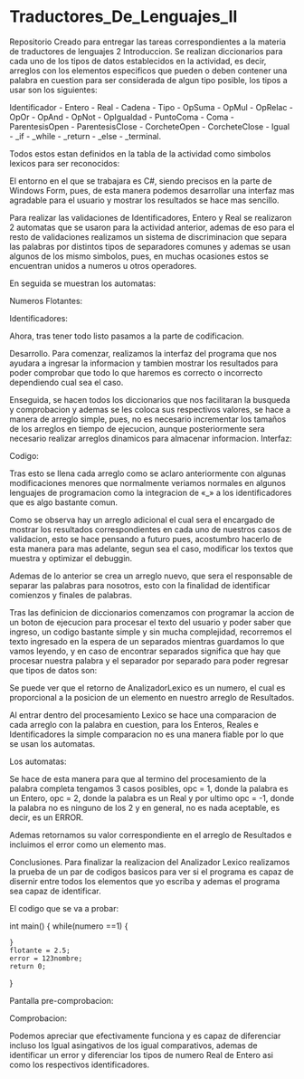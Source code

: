 # Traductores_De_Lenguajes_II
Repositorio Creado para entregar las tareas correspondientes a la materia de traductores de lenguajes 2
Introduccion.
Se realizan diccionarios para cada uno de los tipos de datos establecidos en la actividad, es decir, arreglos con los elementos especificos que pueden o deben contener una palabra en cuestion para ser considerada de algun tipo posible, los tipos a usar son los siguientes:

Identificador - Entero - Real - Cadena - Tipo - OpSuma - OpMul - OpRelac - OpOr - OpAnd - OpNot - OpIgualdad - PuntoComa - Coma - ParentesisOpen - ParentesisClose - CorcheteOpen - CorcheteClose - Igual - _if - _while - _return - _else - _terminal.

Todos estos estan definidos en la tabla de la actividad como simbolos lexicos para ser reconocidos:



El entorno en el que se trabajara es C#, siendo precisos en la parte de Windows Form, pues, de esta manera podemos desarrollar una interfaz mas agradable para el usuario y mostrar los resultados se hace mas sencillo.

Para realizar las validaciones de Identificadores, Entero y Real se realizaron 2 automatas que se usaron para la actividad anterior, ademas de eso para el resto de validaciones realizamos un sistema de discriminacion que separa las palabras por distintos tipos de separadores comunes y ademas se usan algunos de los mismo simbolos, pues, en muchas ocasiones estos se encuentran unidos a numeros u otros operadores.



En seguida se muestran los automatas:

Numeros Flotantes:


Identificadores:



Ahora, tras tener todo listo pasamos a la parte de codificacion.


Desarrollo.
Para comenzar, realizamos la interfaz del programa que nos ayudara a ingresar la informacion y tambien mostrar los resultados para poder comprobar que todo lo que haremos es correcto o incorrecto dependiendo cual sea el caso.

Enseguida, se hacen todos los diccionarios que nos facilitaran la busqueda y comprobacion y ademas se les coloca sus respectivos valores, se hace a manera de arreglo simple, pues, no es necesario incrementar los tamaños de los arreglos en tiempo de ejecucion, aunque posteriormente sera necesario realizar arreglos dinamicos para almacenar informacion.
Interfaz:

Codigo:



Tras esto se llena cada arreglo como se aclaro anteriormente con algunas modificaciones menores que normalmente veriamos normales en algunos lenguajes de programacion como la integracion de «_» a los identificadores que es algo bastante comun.




Como se observa hay un arreglo adicional el cual sera el encargado de mostrar los resultados correspondientes en cada uno de nuestros casos de validacion, esto se hace pensando a futuro pues, acostumbro hacerlo de esta manera para mas adelante, segun sea el caso, modificar los textos que muestra y optimizar el debuggin.

Ademas de lo anterior se crea un arreglo nuevo, que sera el responsable de separar las palabras para nosotros, esto con la finalidad de identificar comienzos y finales de palabras.


Tras las definicion de diccionarios comenzamos con programar la accion de un boton de ejecucion para procesar el texto del usuario y poder saber que ingreso, un codigo bastante simple y sin mucha complejidad, recorremos el texto ingresado en la espera de un separados mientras guardamos lo que vamos leyendo, y en caso de encontrar separados significa que hay que procesar nuestra palabra y el separador por separado para poder regresar que tipos de datos son:


       
Se puede ver que el retorno de AnalizadorLexico es un numero, el cual es proporcional a la posicion de un elemento en nuestro arreglo de Resultados.

Al entrar dentro del procesamiento Lexico se hace una comparacion de cada arreglo con la palabra en cuestion, para los Enteros, Reales e Identificadores la simple comparacion no es una manera fiable por lo que se usan los automatas.


Los automatas:


Se hace de esta manera para que al termino del procesamiento de la palabra completa tengamos 3 casos posibles, opc = 1, donde la palabra es un Entero, opc = 2, donde la palabra es un Real y por ultimo opc = -1, donde la palabra no es ninguno de los 2 y en general, no es nada aceptable, es decir, es un ERROR.


Ademas retornamos su valor correspondiente en el arreglo de Resultados e incluimos el error como un elemento mas.

Conclusiones.
Para finalizar la realizacion del Analizador Lexico realizamos la prueba de un par de codigos basicos para ver si el programa es capaz de disernir entre todos los elementos que yo escriba y ademas el programa sea capaz de identificar.

El codigo que se va a probar:

int main()
{
	while(numero ==1)
	{


	}
	flotante = 2.5;
	error = 123nombre;
	return 0;

}

Pantalla pre-comprobacion:


Comprobacion:


Podemos apreciar que efectivamente funciona y es capaz de diferenciar incluso los Igual asingativos de los igual comparativos, ademas de identificar un error y diferenciar los tipos de numero Real de Entero asi como los respectivos identificadores.
